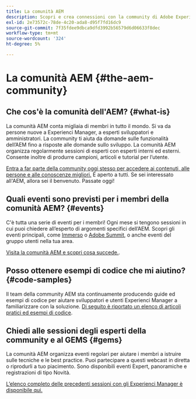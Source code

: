 ```yaml
---
title: La comunità AEM
description: Scopri e crea connessioni con la community di Adobe Experience Manager.
exl-id: 2e73572c-78de-4c20-ada8-d95f7fd16dc9
source-git-commit: 7f35fdee9dbca9dfd3992b56579d6d06633f8dec
workflow-type: tm+mt
source-wordcount: '324'
ht-degree: 5%

---
```


# La comunità AEM {#the-aem-community}

## Che cos&#39;è la comunità dell&#39;AEM? {#what-is}

La comunità AEM conta migliaia di membri in tutto il mondo. Si va da persone nuove a Experienci Manager, a esperti sviluppatori e amministratori. La community ti aiuta da domande sulle funzionalità dell’AEM fino a risposte alle domande sullo sviluppo. La comunità AEM organizza regolarmente sessioni di esperti con esperti interni ed esterni. Consente inoltre di produrre campioni, articoli e tutorial per l’utente.

[Entra a far parte della community oggi stesso per accedere ai contenuti, alle persone e alle conoscenze migliori.](https://experienceleaguecommunities.adobe.com/t5/adobe-experience-manager/ct-p/adobe-experience-manager-community?lang=it) È aperto a tutti. Se sei interessato all&#39;AEM, allora sei il benvenuto. Passate oggi!

## Quali eventi sono previsti per i membri della comunità AEM? {#events}

C&#39;è tutta una serie di eventi per i membri! Ogni mese si tengono sessioni in cui puoi chiedere all’esperto di argomenti specifici dell’AEM. Scopri gli eventi principali, come [Immerso](https://help-forums.adobe.com/content/adobeforums/en/experience-manager-forum/adobe-experience-manager.topic.html/forum__fb7p-the_immerseagendai.html) o [Adobe Summit](https://business.adobe.com/summit/adobe-summit.html), o anche eventi del gruppo utenti nella tua area.

[Visita la comunità AEM e scopri cosa succede.](https://help-forums.adobe.com/content/adobeforums/en/experience-manager-forum/adobe-experience-manager.html).

## Posso ottenere esempi di codice che mi aiutino? {#code-samples}

Il team della community AEM sta continuamente producendo guide ed esempi di codice per aiutare sviluppatori e utenti Experienci Manager a familiarizzare con la soluzione. [Di seguito è riportato un elenco di articoli pratici ed esempi di codice](https://experienceleaguecommunities.adobe.com/t5/adobe-experience-manager/ct-p/adobe-experience-manager-community?lang=it).

## Chiedi alle sessioni degli esperti della community e al GEMS {#gems}

La comunità AEM organizza eventi regolari per aiutare i membri a istruire sulle tecniche e le best practice. Puoi partecipare a questi webcast in diretta o riprodurli a tuo piacimento. Sono disponibili eventi Expert, panoramiche e registrazioni di tipo Novità.

[L’elenco completo delle precedenti sessioni con gli Experienci Manager è disponibile qui.](https://experienceleague.adobe.com/docs/experience-manager-guides-learn/tutorials/knowledge-base/expert-session/expert-session.html?lang=en)

